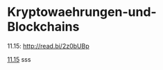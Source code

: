 # Kryptowaehrungen-und-Blockchains

11.15: http://read.bi/2z0bUBp

<a href="read.bi/2z0bUBp" target="blank">11.15</a>
sss



